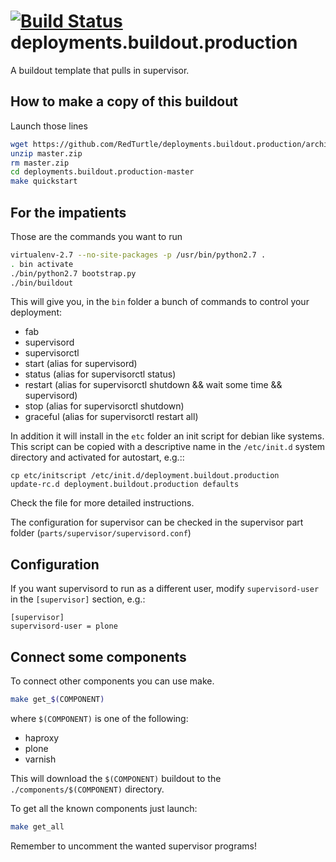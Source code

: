 [![Build Status](https://travis-ci.org/RedTurtle/deployments.buildout.production.png?branch=master)](https://travis-ci.org/RedTurtle/deployments.buildout.production)
deployments.buildout.production
===============================

A buildout template that pulls in supervisor.

How to make a copy of this buildout
-----------------------------------
Launch those lines
```bash
wget https://github.com/RedTurtle/deployments.buildout.production/archive/master.zip
unzip master.zip
rm master.zip
cd deployments.buildout.production-master
make quickstart
```

For the impatients
------------------
Those are the commands you want to run
```bash
virtualenv-2.7 --no-site-packages -p /usr/bin/python2.7 .
. bin activate
./bin/python2.7 bootstrap.py
./bin/buildout
```

This will give you, in the `bin` folder a bunch of commands to control your
deployment:
- fab
- supervisord
- supervisorctl
- start (alias for supervisord)
- status (alias for supervisorctl status)
- restart (alias for supervisorctl shutdown && wait some time && supervisord)
- stop (alias for supervisorctl shutdown)
- graceful (alias for supervisorctl restart all)

In addition it will install in the `etc` folder an init script for debian like
systems.
This script can be copied with a descriptive name in the `/etc/init.d` system
directory and activated for autostart, e.g.::
```
cp etc/initscript /etc/init.d/deployment.buildout.production
update-rc.d deployment.buildout.production defaults
```
Check the file for more detailed instructions.

The configuration for supervisor can be checked in the supervisor part
folder (`parts/supervisor/supervisord.conf`)

Configuration
-------------

If you want supervisord to run as a different user,
modify `supervisord-user` in the `[supervisor]` section, e.g.:

```config
[supervisor]
supervisord-user = plone
```

Connect some components
-----------------------
To connect other components you can use make.

```bash
make get_$(COMPONENT)
```
where `$(COMPONENT)` is one of the following:
 * haproxy 
 * plone
 * varnish

This will download the `$(COMPONENT)` buildout 
to the `./components/$(COMPONENT)` directory.

To get all the known components just launch:
```bash
make get_all
```

Remember to uncomment the wanted supervisor programs!
